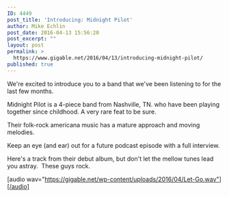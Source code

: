 ```yaml
---
ID: 4449
post_title: 'Introducing: Midnight Pilot'
author: Mike Echlin
post_date: 2016-04-13 15:56:20
post_excerpt: ""
layout: post
permalink: >
  https://www.gigable.net/2016/04/13/introducing-midnight-pilot/
published: true
---
```

We're excited to introduce you to a band that we've been listening to for the last few months.

Midnight Pilot is a 4-piece band from Nashville, TN. who have been playing together since childhood. A very rare feat to be sure.

Their folk-rock americana music has a mature approach and moving melodies.

Keep an eye (and ear) out for a future podcast episode with a full interview.

Here's a track from their debut album, but don't let the mellow tunes lead you astray.  These guys rock.

[audio wav="https://gigable.net/wp-content/uploads/2016/04/Let-Go.wav"][/audio]